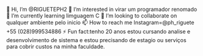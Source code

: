 👋 Hi, I’m @RIGUETEPH2 
👀 I’m interested in virar um programador renomado
🌱 I’m currently learning limguagem C
💞️ I’m looking to collaborate on qualquer ambiente pelo inicio
📫 How to reach me
Instagram=@ph_riguete
 +55 (028)999534886
⚡ Fun fact:tenho 20 anos estou cursando analise e desenvolvimento de sistema e estou precisando de estagio ou serviços para cobrir custos na minha faculdade.

<!---
RIGUETEPH2/RIGUETEPH2 is a ✨ special ✨ repository because its `README.md` (this file) appears on your GitHub profile.
You can click the Preview link to take a look at your changes.
--->
